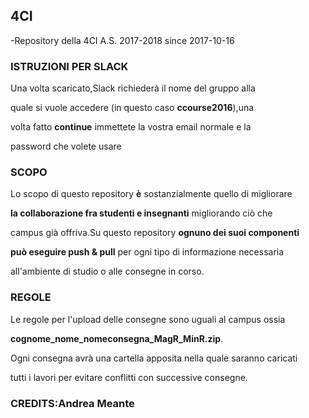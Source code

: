 ## 4CI
-Repository della 4CI A.S. 2017-2018 since 2017-10-16

### ISTRUZIONI PER SLACK

Una volta scaricato,Slack richiederà il nome del gruppo alla

quale si vuole accedere (in questo caso **ccourse2016**),una

volta fatto **continue** immettete la vostra email normale e la

password che volete usare

### SCOPO

Lo scopo di questo repository **è** sostanzialmente quello di migliorare

**la collaborazione fra studenti e insegnanti** migliorando ciò che 

campus già offriva.Su questo repository **ognuno dei suoi componenti**

**può eseguire push & pull** per ogni tipo di informazione necessaria 

all'ambiente di studio o alle consegne in corso. 

### REGOLE

Le regole per l'upload delle consegne sono uguali al campus ossia

**cognome_nome_nomeconsegna_MagR_MinR.zip**.

Ogni consegna avrà una cartella apposita nella quale saranno caricati

tutti i lavori per evitare conflitti con successive consegne. 

### CREDITS:Andrea Meante
